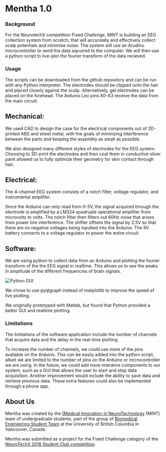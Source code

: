 # Mentha 1.0

### Background

For the NeurotechX competition Fixed Challenge, MINT is building an EEG collection system from scratch, that will accurately and effectively collect scalp potentials and minimise noise.
The system will use an Arudino microcontroller to send the data aqcuired to the computer. We will then use a python script to live-plot the fourier transform of the data recieved. 


### Usage
The scripts can be downloaded from the github repository and can be run with any Python interpreter. The electrodes should be clipped onto the hair and placed closely against the scalp. Alternatively, gel electrodes can be placed on the forehead. The Arduino Leo pins A0-A3 receive the data from the main circuit. 

## Mechanical:
We used CAD to design the case for the electrical components out of 3D-printed ABS and sheet metal, with the goals of minmizing interference between the parts and keeping the assembly as small as possible. 

We also designed many different styles of electrodes for the EEG system. Choosing to 3D-print the electrodes and then coat them in conductive silver paint allowed us to fully optimize their geometry for skin contact through hair.

## Electrical:
The 4-channel EEG system consists of a notch filter, voltage regulator, and instrumental amplifier. 

Since the Arduino can only read from 0-5V, the signal acquired through the electrode is amplified by a LM324 quadruple operational amplifier from microvolts to volts. The notch filter then filters out 60Hz noise that arises from power line interference. The shifter offsets the signal by 2.5V so that there are no negative voltages being inputted into the Arduino. The 9V battery connects to a voltage regulator to power the entire circuit.

## Software:
We are using python to collect data from an Arduino and plotting the fourier transform of the the EEG signal in realtime. This allows us to see the peaks in amplitude of the different frequencies of brain signals.

![Python GUI](https://raw.githubusercontent.com/UBCMint/FixedChallenge/master/PythonGUI/screenshots/plot.PNG)

We chose to use pyqtgraph instead of matplotlib to improve the speed of live plotting. 

We originally prototyped with Matlab, but found that Python provided a better GUI and realtime plotting.

### Limitations
The limitations of the software application include the number of channels that acquire data and the delay in the real-time plotting.

To increase the number of channels, we could use more of the pins available on the Arduino. This can be easily added into the python script, albeit we are limited to the 
number of pins on the Arduino or microcontroller we are using. In the future, we could add more interative components to our system, such as a GUI that allows the user to start and stop data acquisition. Another improvement would include the ability to save data and retrieve previous data. These
extra features could also be implemented through a phone app. 

## About Us

Mentha was created by the [(Medical Innovation in NeuroTechnology](https://ubcmint.github.io/) (MiNT) team of undergraduate students, part of the group of [Biomedical Engineering Student Team](http://www.ubcbest.com/) at the University of British Columbia in Vancouver, Canada.

Mentha was submitted as a project for the Fixed Challenge category of the [NeuroTechX 2018 Student Club competition](https://neurotechx.github.io/studentclubs/competition/).
